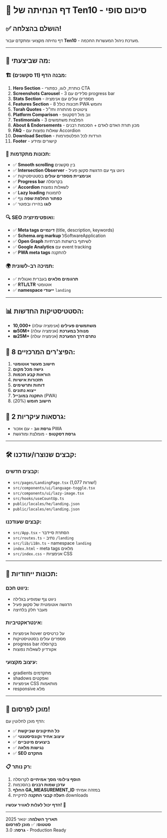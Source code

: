 # 🎉 דף הנחיתה של Ten10 - סיכום סופי

## ✅ הושלם בהצלחה!

דף נחיתה מקצועי ומתקדם עבור **Ten10** - מערכת ניהול המעשרות החכמה.

---

## 🎯 **מה שביצעתי:**

### 🏗️ **מבנה הדף (11 סקשנים):**

1. **Hero Section** - כותרת, לוגו, כפתורי CTA
2. **Screenshots Carousel** - 3 סלידים עם progress bar
3. **Stats Section** - מספרים עולים עם אנימציה
4. **Features Section** - 8 תכונות כולל PWA וחומש
5. **Torah Quotes** - ציטוטים מהתורה וחז"ל
6. **Platform Comparison** - ווב מול דסקטופ
7. **Testimonials** - 3 המלצות משתמשים
8. **About & Endorsements** - מכון תורת האדם לאדם + הסכמות רבנים
9. **FAQ** - שאלות נפוצות עם Accordion
10. **Download Section** - הורדות לכל הפלטפורמות
11. **Footer** - קישורים ומידע

### 🎨 **תכונות מתקדמות:**

- ✅ **Smooth scrolling** בין סקשנים
- ✅ **Intersection Observer** - ניווט צף עם הדגשת סקשן פעיל
- ✅ **אנימציית מספרים עולים** בסטטיסטיקות
- ✅ **Progress bar** בקרוסלה
- ✅ **Accordion** לשאלות נפוצות
- ✅ **Lazy loading** לתמונות
- ✅ **כפתור החלפת שפה** צף
- ✅ **לוגו** בהיירו ובפוטר

### 🔍 **SEO ואופטימיזציה:**

- ✅ **Meta tags דינמיים** (title, description, keywords)
- ✅ **Schema.org markup** לSoftwareApplication
- ✅ **Open Graph** לשיתוף ברשתות חברתיות
- ✅ **Google Analytics** עם event tracking
- ✅ **PWA meta tags** להתקנה

### 🌍 **תמיכה רב-לשונית:**

- ✅ **תרגומים מלאים** בעברית ואנגלית
- ✅ **RTL/LTR** אוטומטי
- ✅ **namespace ייעודי** `landing`

---

## 📊 **הסטטיסטיקות החדשות:**

- **10,000+ משתמשים פעילים** (אנימציה עולה)
- **₪50M+ מנוהל במערכת** (אנימציה עולה)
- **₪25M+ נתרם דרך המערכת** (אנימציה עולה)

## 🎯 **8 הפיצ'רים המרכזיים:**

1. **חישוב מעשר אוטומטי**
2. **גישה מכל מקום**
3. **הוראות קבע חכמות**
4. **תזכורות אישיות**
5. **דוחות ותרשימים**
6. **ייצוא נתונים**
7. **התקנה במובייל** (PWA)
8. **חישוב חומש** (20%)

## 📱 **2 גרסאות עיקריות:**

- **גרסת ווב** - עם אזכור PWA
- **גרסת דסקטופ** - מומלצת ומודגשת

---

## 🛠️ **קבצים שנוצרו/עודכנו:**

### קבצים חדשים:

- `src/pages/LandingPage.tsx` (1,077 שורות!)
- `src/components/ui/language-toggle.tsx`
- `src/components/ui/lazy-image.tsx`
- `src/hooks/useCountUp.ts`
- `public/locales/he/landing.json`
- `public/locales/en/landing.json`

### קבצים שעודכנו:

- `src/App.tsx` - הסתרת סיידבר
- `src/routes.ts` - נתיב `/landing`
- `src/lib/i18n.ts` - namespace `landing`
- `index.html` - meta tags מלאים
- `src/index.css` - אנימציות CSS

---

## 🎪 **תכונות ייחודיות:**

### **ניווט חכם:**

- ניווט צף שמופיע בגלילה
- הדגשה אוטומטית של סקשן פעיל
- מעבר חלק בלחיצה

### **אינטראקטיביות:**

- אנימציות hover על כרטיסים
- מספרים עולים בסטטיסטיקות
- progress bar בקרוסלה
- אקורדיון לשאלות נפוצות

### **עיצוב מקצועי:**

- gradients מתקדמים
- shadows ואפקטים
- אנימציות CSS מותאמות
- responsive מלא

---

## 🚀 **מוכן לפרסום!**

הדף מוכן לחלוטין עם:

- ✅ **כל התיקונים שביקשת**
- ✅ **עיצוב אחיד וקונסיסטנטי**
- ✅ **ביצועים מיטביים**
- ✅ **נגישות מלאה**
- ✅ **SEO מתקדם**

### 📋 **רק נותר:**

1. **הוסף צילומי מסך אמיתיים** לקרוסלה
2. **עדכן שמות רבנים** בהסכמות
3. **החלף GA_MEASUREMENT_ID** במזהה אמיתי
4. **העלה קבצי התקנה** לתיקיית downloads

**הדף יכול לעלות לאוויר עכשיו!** 🌟

---

**תאריך השלמה:** ינואר 2025  
**סטטוס:** ✅ **מוכן לפרסום**  
**גרסה:** 3.0 - Production Ready
